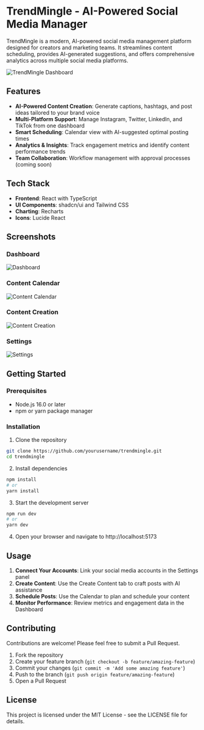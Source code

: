 
# TrendMingle - AI-Powered Social Media Manager

TrendMingle is a modern, AI-powered social media management platform designed for creators and marketing teams. It streamlines content scheduling, provides AI-generated suggestions, and offers comprehensive analytics across multiple social media platforms.

![TrendMingle Dashboard](https://images.unsplash.com/photo-1460925895917-afdab827c52f?q=80&w=2426&auto=format&fit=crop)

## Features

- **AI-Powered Content Creation**: Generate captions, hashtags, and post ideas tailored to your brand voice
- **Multi-Platform Support**: Manage Instagram, Twitter, LinkedIn, and TikTok from one dashboard
- **Smart Scheduling**: Calendar view with AI-suggested optimal posting times
- **Analytics & Insights**: Track engagement metrics and identify content performance trends
- **Team Collaboration**: Workflow management with approval processes (coming soon)

## Tech Stack

- **Frontend**: React with TypeScript
- **UI Components**: shadcn/ui and Tailwind CSS
- **Charting**: Recharts
- **Icons**: Lucide React

## Screenshots

### Dashboard
![Dashboard](https://images.unsplash.com/photo-1486312338219-ce68d2c6f44d?auto=format&fit=crop&w=1200&h=675)

### Content Calendar
![Content Calendar](https://images.unsplash.com/photo-1506784983877-45594efa4cbe?auto=format&fit=crop&w=1200&h=675)

### Content Creation
![Content Creation](https://images.unsplash.com/photo-1611162616475-46b635cb6868?auto=format&fit=crop&w=1200&h=675)

### Settings
![Settings](https://images.unsplash.com/photo-1507842217343-583bb7270b66?auto=format&fit=crop&w=1200&h=675)

## Getting Started

### Prerequisites

- Node.js 16.0 or later
- npm or yarn package manager

### Installation

1. Clone the repository
```bash
git clone https://github.com/yourusername/trendmingle.git
cd trendmingle
```

2. Install dependencies
```bash
npm install
# or
yarn install
```

3. Start the development server
```bash
npm run dev
# or
yarn dev
```

4. Open your browser and navigate to http://localhost:5173

## Usage

1. **Connect Your Accounts**: Link your social media accounts in the Settings panel
2. **Create Content**: Use the Create Content tab to craft posts with AI assistance
3. **Schedule Posts**: Use the Calendar to plan and schedule your content
4. **Monitor Performance**: Review metrics and engagement data in the Dashboard

## Contributing

Contributions are welcome! Please feel free to submit a Pull Request.

1. Fork the repository
2. Create your feature branch (`git checkout -b feature/amazing-feature`)
3. Commit your changes (`git commit -m 'Add some amazing feature'`)
4. Push to the branch (`git push origin feature/amazing-feature`)
5. Open a Pull Request

## License

This project is licensed under the MIT License - see the LICENSE file for details.
